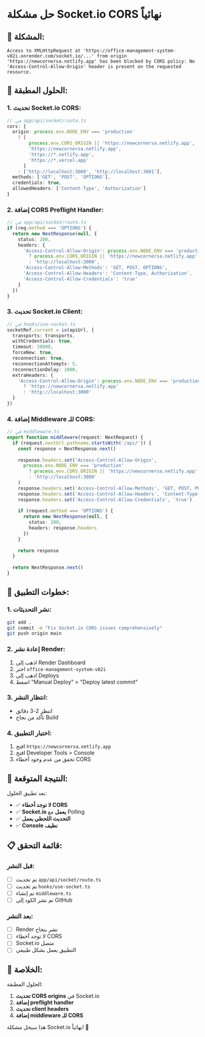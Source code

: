 # حل مشكلة Socket.io CORS نهائياً

## 🚨 **المشكلة:**
```
Access to XMLHttpRequest at 'https://office-management-system-v82i.onrender.com/socket.io/...' from origin 'https://newcornersa.netlify.app' has been blocked by CORS policy: No 'Access-Control-Allow-Origin' header is present on the requested resource.
```

## 🔧 **الحلول المطبقة:**

### **1. تحديث Socket.io CORS:**
```typescript
// في app/api/socket/route.ts
cors: {
  origin: process.env.NODE_ENV === 'production' 
    ? [
        process.env.CORS_ORIGIN || 'https://newcornersa.netlify.app',
        'https://newcornersa.netlify.app',
        'https://*.netlify.app',
        'https://*.vercel.app'
      ] 
    : ['http://localhost:3000', 'http://localhost:3001'],
  methods: ['GET', 'POST', 'OPTIONS'],
  credentials: true,
  allowedHeaders: ['Content-Type', 'Authorization']
}
```

### **2. إضافة CORS Preflight Handler:**
```typescript
// في app/api/socket/route.ts
if (req.method === 'OPTIONS') {
  return new NextResponse(null, {
    status: 200,
    headers: {
      'Access-Control-Allow-Origin': process.env.NODE_ENV === 'production' 
        ? process.env.CORS_ORIGIN || 'https://newcornersa.netlify.app'
        : 'http://localhost:3000',
      'Access-Control-Allow-Methods': 'GET, POST, OPTIONS',
      'Access-Control-Allow-Headers': 'Content-Type, Authorization',
      'Access-Control-Allow-Credentials': 'true'
    }
  })
}
```

### **3. تحديث Socket.io Client:**
```typescript
// في hooks/use-socket.ts
socketRef.current = io(apiUrl, {
  transports: transports,
  withCredentials: true,
  timeout: 20000,
  forceNew: true,
  reconnection: true,
  reconnectionAttempts: 5,
  reconnectionDelay: 1000,
  extraHeaders: {
    'Access-Control-Allow-Origin': process.env.NODE_ENV === 'production' 
      ? 'https://newcornersa.netlify.app'
      : 'http://localhost:3000'
  }
})
```

### **4. إضافة Middleware للـ CORS:**
```typescript
// في middleware.ts
export function middleware(request: NextRequest) {
  if (request.nextUrl.pathname.startsWith('/api/')) {
    const response = NextResponse.next()
    
    response.headers.set('Access-Control-Allow-Origin', 
      process.env.NODE_ENV === 'production' 
        ? process.env.CORS_ORIGIN || 'https://newcornersa.netlify.app'
        : 'http://localhost:3000'
    )
    response.headers.set('Access-Control-Allow-Methods', 'GET, POST, PUT, DELETE, OPTIONS')
    response.headers.set('Access-Control-Allow-Headers', 'Content-Type, Authorization')
    response.headers.set('Access-Control-Allow-Credentials', 'true')
    
    if (request.method === 'OPTIONS') {
      return new NextResponse(null, { 
        status: 200,
        headers: response.headers
      })
    }
    
    return response
  }
  
  return NextResponse.next()
}
```

## 🚀 **خطوات التطبيق:**

### **1. نشر التحديثات:**
```bash
git add .
git commit -m "Fix Socket.io CORS issues comprehensively"
git push origin main
```

### **2. إعادة نشر Render:**
1. اذهب إلى Render Dashboard
2. اختر `office-management-system-v82i`
3. اذهب إلى Deploys
4. اضغط "Manual Deploy" > "Deploy latest commit"

### **3. انتظار النشر:**
- انتظر 2-3 دقائق
- تأكد من نجاح Build

### **4. اختبار التطبيق:**
1. افتح `https://newcornersa.netlify.app`
2. افتح Developer Tools > Console
3. تحقق من عدم وجود أخطاء CORS

## 🎯 **النتيجة المتوقعة:**

بعد تطبيق الحلول:
- ✅ **لا توجد أخطاء CORS**
- ✅ **Socket.io يعمل** مع Polling
- ✅ **التحديث اللحظي يعمل**
- ✅ **Console نظيف**

## 📋 **قائمة التحقق:**

### **قبل النشر:**
- [ ] تم تحديث `app/api/socket/route.ts`
- [ ] تم تحديث `hooks/use-socket.ts`
- [ ] تم إنشاء `middleware.ts`
- [ ] تم نشر الكود إلى GitHub

### **بعد النشر:**
- [ ] Render نشر بنجاح
- [ ] لا توجد أخطاء CORS
- [ ] Socket.io متصل
- [ ] التطبيق يعمل بشكل طبيعي

## 🎉 **الخلاصة:**

الحلول المطبقة:
1. **تحديث CORS origins** في Socket.io
2. **إضافة preflight handler**
3. **تحديث client headers**
4. **إضافة middleware للـ CORS**

هذا سيحل مشكلة Socket.io نهائياً! 🚀 